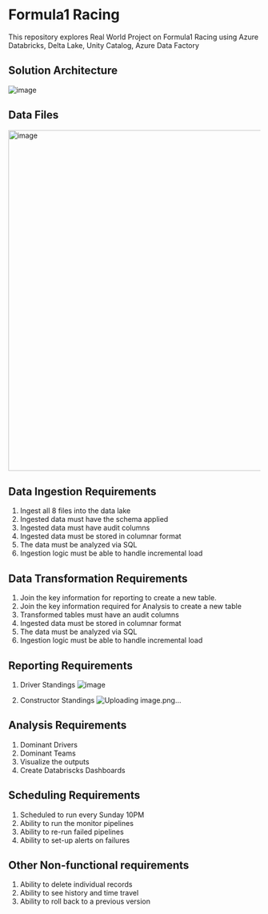 # Formula1 Racing
This repository explores Real World Project on Formula1 Racing using Azure Databricks, Delta Lake, Unity Catalog, Azure Data Factory

## Solution Architecture
![image](https://github.com/user-attachments/assets/fd231956-51d5-4ad8-8e1f-4a4d318b1624)

## Data Files
<img width="681" alt="image" src="https://github.com/user-attachments/assets/8b275c74-c456-4e9f-a147-29b0f6e9774f">

## Data Ingestion Requirements
1. Ingest all 8 files into the data lake
2. Ingested data must have the schema applied
3. Ingested data must have audit columns
4. Ingested data must be stored in columnar format
5. The data must be analyzed via SQL
6. Ingestion logic must be able to handle incremental load

## Data Transformation Requirements
1. Join the key information for reporting to create a new table.
2. Join the key information required for Analysis to create a new table
3. Transformed tables must have an audit columns
4. Ingested data must be stored in columnar format
5. The data must be analyzed via SQL
6. Ingestion logic must be able to handle incremental load

## Reporting Requirements
1. Driver Standings
   ![image](https://github.com/user-attachments/assets/0e65d54f-67c6-458b-b9ed-a6da00a3fb6b)

3. Constructor Standings
   ![Uploading image.png…]()


## Analysis Requirements
1. Dominant Drivers
2. Dominant Teams
3. Visualize the outputs
4. Create Databriscks Dashboards

## Scheduling Requirements
1. Scheduled to run every Sunday 10PM
2. Ability to run the monitor pipelines
3. Ability to re-run failed pipelines
4. Ability to set-up alerts on failures

## Other Non-functional requirements
1. Ability to delete individual records
2. Ability to see history and time travel
3. Ability to roll back to a previous version
   


